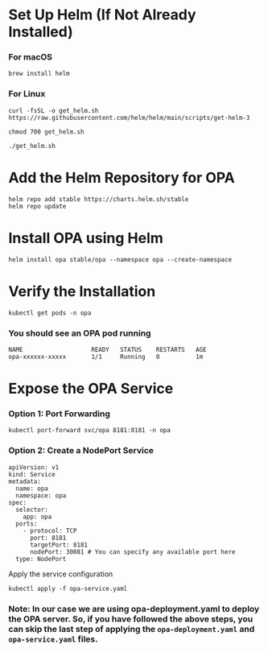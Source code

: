 # Set Up Helm (If Not Already Installed)

### For macOS
```
brew install helm
```

### For Linux

```
curl -fsSL -o get_helm.sh https://raw.githubusercontent.com/helm/helm/main/scripts/get-helm-3

chmod 700 get_helm.sh

./get_helm.sh
```

# Add the Helm Repository for OPA
```
helm repo add stable https://charts.helm.sh/stable
helm repo update
```

# Install OPA using Helm
```
helm install opa stable/opa --namespace opa --create-namespace
```

# Verify the Installation
```
kubectl get pods -n opa
```

### You should see an OPA pod running

```
NAME                   READY   STATUS    RESTARTS   AGE
opa-xxxxxx-xxxxx       1/1     Running   0          1m
```

# Expose the OPA Service

### Option 1: Port Forwarding
```
kubectl port-forward svc/opa 8181:8181 -n opa
```

### Option 2: Create a NodePort Service
```
apiVersion: v1
kind: Service
metadata:
  name: opa
  namespace: opa
spec:
  selector:
    app: opa
  ports:
    - protocol: TCP
      port: 8181
      targetPort: 8181
      nodePort: 30081 # You can specify any available port here
  type: NodePort
```
Apply the service configuration

```
kubectl apply -f opa-service.yaml
```

### Note: In our case we are using opa-deployment.yaml to deploy the OPA server. So, if you have followed the above steps, you can skip the last step of applying the `opa-deployment.yaml` and `opa-service.yaml` files.